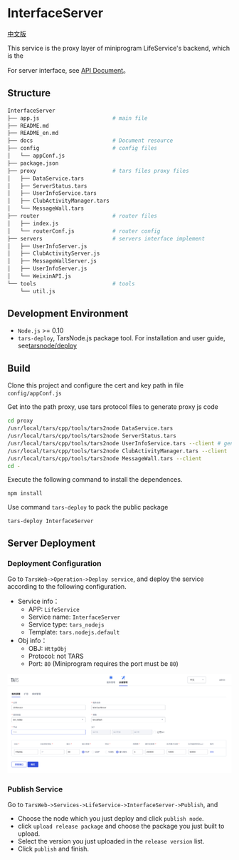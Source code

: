 # InterfaceServer

[中文版](README.md)

This service is the proxy layer of miniprogram LifeService's backend, which is the 

For server interface, see [API Document](docs/API.md)。

## Structure

```sh
InterfaceServer
├── app.js                       # main file
├── README.md
├── README_en.md
├── docs                         # Document resource
├── config                       # config files
│   └── appConf.js
├── package.json
├── proxy                        # tars files proxy files
│   ├── DataService.tars
│   ├── ServerStatus.tars
│   ├── UserInfoService.tars
│   ├── ClubActivityManager.tars
│   └── MessageWall.tars
├── router                       # router files
│   ├── index.js
│   └── routerConf.js            # router config
├── servers                      # servers interface implement
│   ├── UserInfoServer.js
│   ├── ClubActivityServer.js
│   ├── MessageWallServer.js
│   ├── UserInfoServer.js
│   └── WeixinAPI.js
└── tools                        # tools
    └── util.js
```

## Development Environment
- `Node.js` >= 0.10
- `tars-deploy`, TarsNode.js package tool. For installation and user guide, see[tarsnode/deploy](https://github.com/tars-node/deploy/tree/master)

## Build

Clone this project and configure the cert and key path in file `config/appConf.js`

Get into the path proxy, use tars protocol files to generate proxy js code

```sh
cd proxy
/usr/local/tars/cpp/tools/tars2node DataService.tars
/usr/local/tars/cpp/tools/tars2node ServerStatus.tars
/usr/local/tars/cpp/tools/tars2node UserInfoService.tars --client # generate tars proxy code for client
/usr/local/tars/cpp/tools/tars2node ClubActivityManager.tars --client
/usr/local/tars/cpp/tools/tars2node MessageWall.tars --client
cd -
```

Execute the following command to install the dependences.

```sh
npm install
```

Use command `tars-deploy` to pack the public package

```
tars-deploy InterfaceServer
```

## Server Deployment

### Deployment Configuration

Go to `TarsWeb->Operation->Deploy service`, and deploy the service according to the following configuration.

* Service info：
    * APP: `LifeService`
    * Service name: `InterfaceServer`
    * Service type: `tars_nodejs`
    * Template: `tars.nodejs.default`
* Obj info：
    * OBJ: `HttpObj`
    * Protocol: not TARS
    * Port: `80` (Miniprogram requires the port must be `80`)

![tars-node](docs/images/deploy_template.png)

### Publish Service

Go to `TarsWeb->Services->LifeService->InterfaceServer->Publish`, and

* Choose the node which you just deploy and click `publish node`.
* click `upload release package` and choose the package you just built to upload.
* Select the version you just uploaded in the `release version` list.
* Click `publish` and finish.